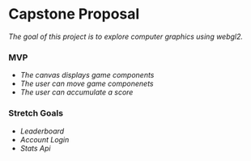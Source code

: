 # Capstone Proposal

_The goal of this project is to explore computer graphics using webgl2._

### MVP

* _The canvas displays game components_
* _The user can move game componenets_
* _The user can accumulate a score_

### Stretch Goals

* _Leaderboard_
* _Account Login_
* _Stats Api_

